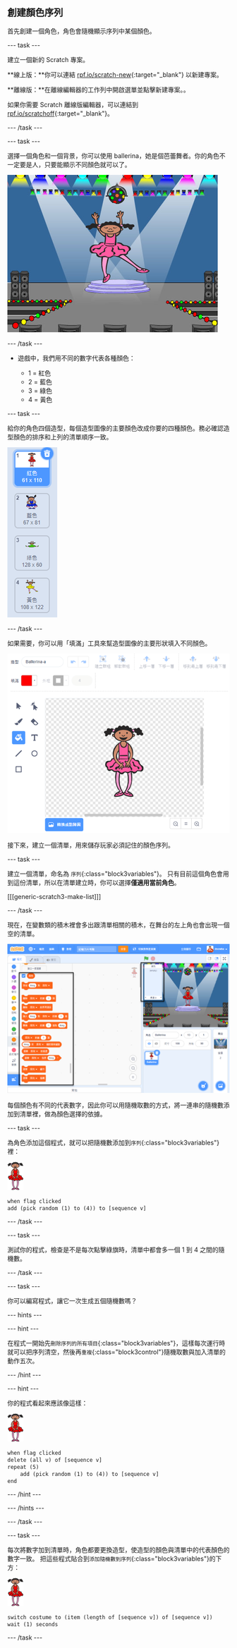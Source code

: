 ## 創建顏色序列

首先創建一個角色，角色會隨機顯示序列中某個顏色。

--- task ---

建立一個新的 Scratch 專案。

**線上版：**你可以連結 [rpf.io/scratch-new](https://rpf.io/scratch-new){:target="_blank"} 以新建專案。

**離線版：**在離線編輯器的工作列中開啟選單並點擊新建專案。。

如果你需要 Scratch 離線版編輯器，可以連結到 [rpf.io/scratchoff](https://rpf.io/scratchoff){:target="_blank"}。

--- /task ---

--- task ---

選擇一個角色和一個背景，你可以使用 ballerina，她是個芭蕾舞者。你的角色不一定要是人，只要能顯示不同顏色就可以了。

![截圖](images/colour-sprite.png)

--- /task ---

+ 遊戲中，我們用不同的數字代表各種顏色：
    
    + 1 = 紅色
    + 2 = 藍色
    + 3 = 綠色
    + 4 = 黃色

--- task ---

給你的角色四個造型，每個造型圖像的主要顏色改成你要的四種顏色。務必確認造型顏色的排序和上列的清單順序一致。

![截圖](images/colour-costume.png)

--- /task ---

如果需要，你可以用「填滿」工具來幫造型圖像的主要形狀填入不同顏色。

![填滿](images/color-a-shape.png)

接下來，建立一個清單，用來儲存玩家必須記住的顏色序列。

--- task ---

建立一個清單，命名為 `序列`{:class="block3variables"}。 只有目前這個角色會用到這份清單，所以在清單建立時，你可以選擇**僅適用當前角色**。

[[[generic-scratch3-make-list]]]

--- /task ---

現在，在變數類的積木裡會多出跟清單相關的積木，在舞台的左上角也會出現一個空的清單。

![截圖](images/colour-list-blocks-annotated.png)

每個顏色有不同的代表數字，因此你可以用隨機取數的方式，將一連串的隨機數添加到清單裡，做為顏色選擇的依據。

--- task ---

為角色添加這個程式，就可以把隨機數添加到`序列`{:class="block3variables"}裡：

![芭蕾舞者](images/ballerina.png)

```blocks3
when flag clicked
add (pick random (1) to (4)) to [sequence v]
```

--- /task ---

--- task ---

測試你的程式，檢查是不是每次點擊綠旗時，清單中都會多一個 1 到 4 之間的隨機數。

--- /task ---

--- task ---

你可以編寫程式，讓它一次生成五個隨機數嗎？

--- hints ---

--- hint ---

在程式一開始先`刪除序列的所有項目`{:class="block3variables"}，這樣每次運行時就可以把序列清空，然後再`重複`{:class="block3control"}隨機取數與加入清單的動作五次。

--- /hint ---

--- hint ---

你的程式看起來應該像這樣：

![芭蕾舞者](images/ballerina.png)

```blocks3
when flag clicked
delete (all v) of [sequence v]
repeat (5)
	add (pick random (1) to (4)) to [sequence v]
end
```

--- /hint ---

--- /hints ---

--- /task ---

--- task ---

每次將數字加到清單時，角色都要更換造型，使造型的顏色與清單中的代表顏色的數字一致。 把這些程式貼合到`添加隨機數到序列`{:class="block3variables"}的下方：

![芭蕾舞者](images/ballerina.png)

```blocks3
switch costume to (item (length of [sequence v]) of [sequence v])
wait (1) seconds
```

--- /task ---